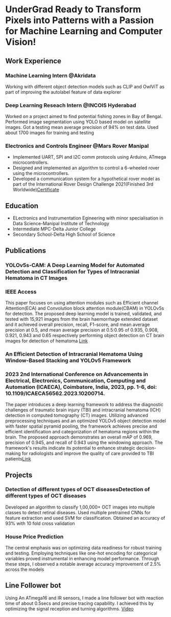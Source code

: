 # UnderGrad Ready to Transform Pixels into Patterns with a Passion for Machine Learning and Computer Vision!

## Work Experience
### Machine Learning Intern @Akridata
Working with different object detection models such as CLIP and OwlViT as part of improving the autolabel feature of data explorer 
### Deep Learning Reseach Intern @INCOIS Hyderabad
Worked on a project aimed to find potential fishing zones in Bay of Bengal. Performed image segmentation using YOLO based model on satellite    images. Got a testing mean average precision of 94% on test data. Used about 1700 images for training and testing
### Electronics and Controls Engineer @Mars Rover Manipal
 * Implemented UART, SPI and I2C comm protocols using Arduino, ATmega microcontrollers.
 * Designed and implemented an algorithm to control a 6-wheeled rover using the microcontrollers.
 * Developed a communication system for a hypothetical rover model as part of the International Rover Design Challenge 2021(Finished  3rd Worldwide)[Certificate](/IRDC_certificate.pdf)

## Education 
  * ELectronics and Instrumentation Egineering with minor specialisation in Data Science-Manipal Institute of Technology
  * Intermediate MPC-Delta Junior College
  * Secondary School-Delta High School of Science

## Publications
### YOLOv5s-CAM: A Deep Learning Model for Automated Detection and Classification for Types of Intracranial Hematoma in CT Images
### IEEE Access
This paper focuses on using attention modules such as Efficient channel Attention(ECA) and Convolution block attention module(CBAM) in YOLOv5s for detection. The proposed deep learning model is trained, validated, and tested with 15,921 images from the brain haemorrhage extended dataset and it achieved overall precision, recall, F1-score, and mean average precision at 0.5, and mean average precision at 0.5:0.95 of 0.935, 0.908, 0.921, 0.943 and 0.65 respectively performing object detection on CT brain images for detection of hematoma [Link](https://ieeexplore.ieee.org/document/10345567)
### An Efficient Detection of Intracranial Hematoma Using Window-Based Stacking and YOLOv5 Framework 
### 2023 2nd International Conference on Advancements in Electrical, Electronics, Communication, Computing and Automation (ICAECA), Coimbatore, India, 2023, pp. 1-6, doi: 10.1109/ICAECA56562.2023.10200714.
The paper introduces a deep learning framework to address the diagnostic challenges of traumatic brain injury (TBI) and intracranial hematoma (ICH) detection in computed tomography (CT) images. Utilizing advanced preprocessing techniques and an optimized YOLOv5 object detection model with faster spatial pyramid pooling, the framework achieves precise and efficient identification and categorization of hematoma regions within the brain. The proposed approach demonstrates an overall mAP of 0.969, precision of 0.945, and recall of 0.943 using the windowing approach. The framework's results indicate its potential to enhance strategic decision-making for radiologists and improve the quality of care provided to TBI patients[Link](https://ieeexplore.ieee.org/document/10200714)

## Projects
### Detection of different types of OCT diseasesDetection of different types of OCT diseases
Developed an algorithm to classify 1,00,000+ OCT images into multiple classes to detect retinal diseases. Used multiple pretrained CNNs for feature extraction and used SVM for classification. Obtained an accuracy of 93% with 10 fold cross validation
### House Price Prediction
The central emphasis was on optimizing data readiness for robust
training and testing. Employing techniques like one-hot encoding for
categorical variables proved instrumental in enhancing model
performance. Through these steps, I observed a notable average
accuracy improvement of 2.5% across the models
## Line Follower bot 
Using An ATmega16 and IR sensors, I made a line follower bot with reaction time of about 0.5secs and precise tracing capability. I achieved this by optimizing the signal reception and turning algorithms. [Video](https://drive.google.com/file/d/1XewJeNLZUuVMlNFvsIpTBLbliQ8GlIWc/view?usp=drive_link)

